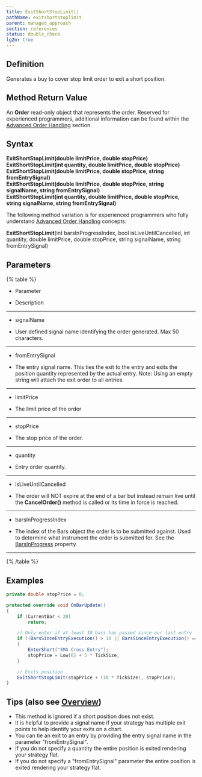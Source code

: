 ```yaml
---
title: ExitShortStopLimit()
pathName: exitshortstoplimit
parent: managed_approach
section: references
status: double_check
lg2m: true
---
```


## Definition

Generates a buy to cover stop limit order to exit a short position.

## Method Return Value

An **Order** read-only object that represents the order. Reserved for experienced programmers, additional information can be found within the [Advanced Order Handling](advanced_order_handling) section.

## Syntax  

**ExitShortStopLimit(double limitPrice, double stopPrice)**  
**ExitShortStopLimit(int quantity, double limitPrice, double stopPrice)**  
**ExitShortStopLimit(double limitPrice, double stopPrice, string fromEntrySignal)**  
**ExitShortStopLimit(double limitPrice, double stopPrice, string signalName, string fromEntrySignal)**  
**ExitShortStopLimit(int quantity, double limitPrice, double stopPrice, string signalName, string fromEntrySignal)**  

The following method variation is for experienced programmers who fully understand [Advanced Order Handling](advanced_order_handling) concepts:

**ExitShortStopLimit**(int barsInProgressIndex, bool isLiveUntilCancelled, int quantity, double limitPrice, double stopPrice, string signalName, string fromEntrySignal)

## Parameters

{% table %}

* Parameter

* Description

---

* signalName

* User defined signal name identifying the order generated. Max 50 characters.

---

* fromEntrySignal

* The entry signal name. This ties the exit to the entry and exits the position quantity represented by the actual entry. Note: Using an empty string will attach the exit order to all entries.

---

* limitPrice

* The limit price of the order

---

* stopPrice

* The stop price of the order.

---

* quantity

* Entry order quantity.

---

* isLiveUntilCancelled

* The order will NOT expire at the end of a bar but instead remain live until the **CancelOrder()** method is called or its time in force is reached.

---

* barsInProgressIndex

* The index of the Bars object the order is to be submitted against. Used to determine what instrument the order is submitted for. See the [BarsInProgress](barsinprogress) property.

---

{% /table %}

## Examples

```csharp
private double stopPrice = 0;

protected override void OnBarUpdate()
{
    if (CurrentBar < 20)
        return;

    // Only enter if at least 10 bars has passed since our last entry
    if ((BarsSinceEntryExecution() > 10 || BarsSinceEntryExecution() == -1) && CrossBelow(SMA(10), SMA(20), 1))
    {
        EnterShort("SMA Cross Entry");
        stopPrice = Low[0] + 5 * TickSize;
    }

    // Exits position
    ExitShortStopLimit(stopPrice + (10 * TickSize), stopPrice);
}
```

## Tips (also see [Overview](managed_approach))

* This method is ignored if a short position does not exist.
* It is helpful to provide a signal name if your strategy has multiple exit points to help identify your exits on a chart.
* You can tie an exit to an entry by providing the entry signal name in the parameter "fromEntrySignal".
* If you do not specify a quantity the entire position is exited rendering your strategy flat.
* If you do not specify a "fromEntrySignal" parameter the entire position is exited rendering your strategy flat.
